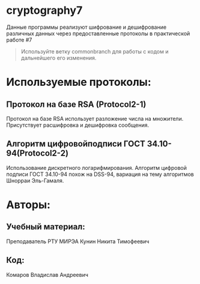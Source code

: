 # cryptography7
Данные программы реализуют шифрование и дешифрование различных данных через предоставленные протоколы в практической работе #7

>Используйте ветку commonbranch для работы с кодом и дальнейшего его изменения.
# Используемые протоколы:
## Протокол на базе RSA (Protocol2-1)
Протокол на базе RSA использует разложение числа на множители. Присутствует расшифровка и дешифровка сообщения.
## Алгоритм цифровойподписи ГОСТ 34.10-94(Protocol2-2)
Использование дискретного логарифмирования. Алгоритм  цифровой  подписи  ГОСТ  34.10-94  похож  на  DSS-94,  вариация  на  тему алгоритмов Шнорраи Эль-Гамаля.

# Авторы: 
## Учебный материал:
Преподаватель РТУ МИРЭА Кунин Никита Тимофеевич
## Код:
Комаров Владислав Андреевич
